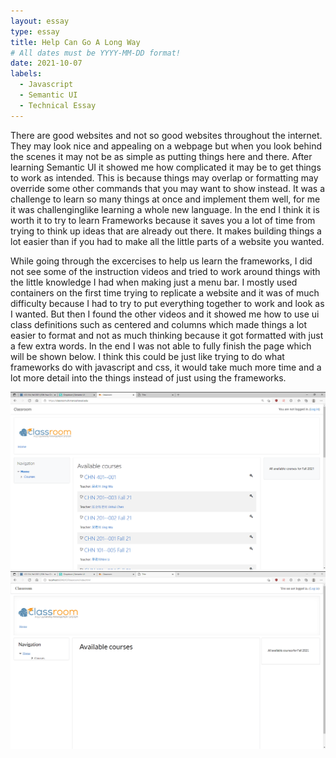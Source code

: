 ```yaml
---
layout: essay
type: essay
title: Help Can Go A Long Way
# All dates must be YYYY-MM-DD format!
date: 2021-10-07
labels:
  - Javascript
  - Semantic UI
  - Technical Essay
---
```

There are good websites and not so good websites throughout the internet. They may look nice and appealing on a webpage but when you look behind the scenes it may not be as simple
as putting things here and there. After learning Semantic UI it showed me how complicated it may be to get things to work as intended. This is because things may overlap or 
formatting may override some other commands that you may want to show instead. It was a challenge to learn so many things at once and implement them well, for me it was challenginglike learning a whole new language. In the end I think it is worth it to try to learn Frameworks because it saves you a lot of time from trying to think up ideas that are already out there. It makes building things a lot easier than if you had to make all the little parts of a website you wanted. 

While going through the excercises to help us learn the frameworks, I did not see some of the instruction videos and tried to work around things with the little knowledge I had 
when making just a menu bar. I mostly used containers on the first time trying to replicate a website and it was of much difficulty because I had to try to put everything together
to work and look as I wanted. But then I found the other videos and it showed me how to use ui class definitions such as centered and columns which made things a lot easier to 
format and not as much thinking because it got formatted with just a few extra words. In the end I was not able to fully finish the page which will be shown below. I think this could be just like trying to do what frameworks do with javascript and css, it would take much more time and a lot more detail into the things instead  of just using the frameworks. 


	
  <img  class="ui image" src="../images/Original.png" >
<img  class="ui image" src="../images/Recreation.png" >



